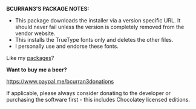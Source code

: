 **BCURRAN3'S PACKAGE NOTES:**

* This package downloads the installer via a version specific URL. It should never fail unless the version is completely removed from the vendor website.
* This installs the TrueType fonts only and deletes the other files.
* I personally use and endorse these fonts.

Like my [packages](https://chocolatey.org/profiles/bcurran3)? 

**Want to buy me a beer?**

https://www.paypal.me/bcurran3donations

If applicable, please always consider donating to the developer or purchasing the software first - this includes Chocolatey licensed editions.

